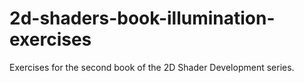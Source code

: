 # 2d-shaders-book-illumination-exercises
Exercises for the second book of the 2D Shader Development series.
